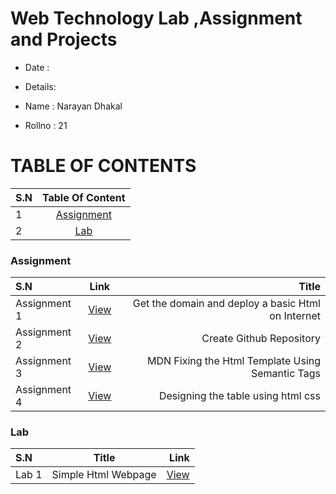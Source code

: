 # Web Technology Lab ,Assignment and Projects
- Date :  <span style="color: #fff">Tuesday ,March 29 - 2022</span>


- Details:
- Name : Narayan Dhakal
- Rollno : 21


# TABLE OF CONTENTS



| S.N      | Table Of Content | 
| :---     |    :----:        |  
| 1        |   [Assignment](#Assignment)    |  
| 2        |   [Lab](#lab)    |  




### Assignment 
| S.N      |  Link |  Title |
| :---        |    :----:   |          ---: |
| Assignment 1      |[View](Assignments/Assignment%201/README.md)|Get the domain and deploy a basic Html on Internet       |  
| Assignment 2      | [View](Assignments/Assignment%202/README.md)| Create Github Repository     | 
| Assignment 3      |  [View](Assignments/Assignment%203/README.md)|MDN Fixing the Html Template Using Semantic Tags      | 
| Assignment 4      |  [View](Assignments/Assignment%204/README.md)|Designing the table using html css     | 




### Lab 
| S.N      | Title | Link    |
| :---        |    :----:   |          ---: |
| Lab 1      | Simple Html Webpage     |  [View](Labs/Lab%201/README.md)|
